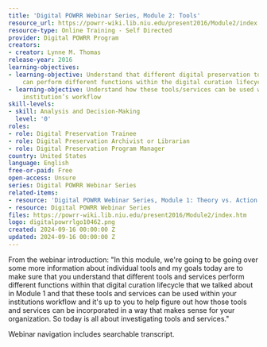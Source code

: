 ```yaml
---
title: 'Digital POWRR Webinar Series, Module 2: Tools'
resource_url: https://powrr-wiki.lib.niu.edu/present2016/Module2/index.htm
resource-type: Online Training - Self Directed
provider: Digital POWRR Program
creators:
- creator: Lynne M. Thomas
release-year: 2016
learning-objectives:
- learning-objective: Understand that different digital preservation tools/services
    can perform different functions within the digital curation lifecycle​
- learning-objective: Understand how these tools/services can be used within your
    institution’s workflow​
skill-levels:
- skill: Analysis and Decision-Making
  level: '0'
roles:
- role: Digital Preservation Trainee
- role: Digital Preservation Archivist or Librarian
- role: Digital Preservation Program Manager
country: United States
language: English
free-or-paid: Free
open-access: Unsure
series: Digital POWRR Webinar Series
related-items:
- resource: 'Digital POWRR Webinar Series, Module 1: Theory vs. Action'
- resource: Digital POWRR Webinar Series
files: https://powrr-wiki.lib.niu.edu/present2016/Module2/index.htm
logo: digitalpowrrlgo10462.png
created: 2024-09-16 00:00:00 Z
updated: 2024-09-16 00:00:00 Z
---
```


From the webinar introduction: "In this module, we're going to be going over some more information about individual tools and my goals today are to make sure that you understand that different tools and services perform different functions within that digital curation lifecycle that we talked about in Module 1 and that these tools and services can be used within your institutions workflow and it's up to you to help figure out how those tools and services can be incorporated in a way that makes sense for your organization. So today is all about investigating tools and services."

Webinar navigation includes searchable transcript.
